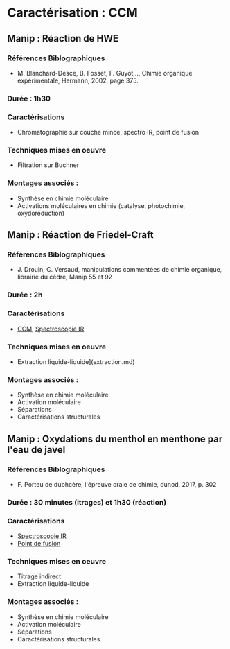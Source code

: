 # Caractérisation : CCM

## Manip : Réaction de HWE

### Références Biblographiques 
- M. Blanchard-Desce, B. Fosset, F. Guyot,.., Chimie organique expérimentale, Hermann, 2002, page 375.

### Durée : 1h30

### Caractérisations
- Chromatographie sur couche mince, spectro IR, point de fusion

### Techniques mises en oeuvre
- Filtration sur Buchner

### Montages associés :
- Synthèse en chimie moléculaire
- Activations moléculaires en chimie (catalyse, photochimie, oxydoréduction)

## Manip : Réaction de Friedel-Craft

### Références Biblographiques 
- J. Drouin, C. Versaud, manipulations commentées de chimie organique, librairie du cèdre, Manip 55 et 92

### Durée : 2h

### Caractérisations
- [CCM](ccm.md), [Spectroscopie IR](spectroIR.md)

### Techniques mises en oeuvre
- Extraction liquide-liquide](extraction.md)

### Montages associés :
- Synthèse en chimie moléculaire
- Activation moléculaire
- Séparations
- Caractérisations structurales

## Manip : Oxydations du menthol en menthone par l'eau de javel 

### Références Biblographiques 
- F. Porteu de dubhcère, l'épreuve orale de chimie, dunod, 2017, p. 302

### Durée : 30 minutes (itrages) et 1h30 (réaction)

### Caractérisations
- [Spectroscopie IR](spectroIR.md)
- [Point de fusion](pointdefusion.md)

### Techniques mises en oeuvre
- Titrage indirect
- Extraction liquide-liquide

### Montages associés :
- Synthèse en chimie moléculaire
- Activation moléculaire
- Séparations
- Caractérisations structurales